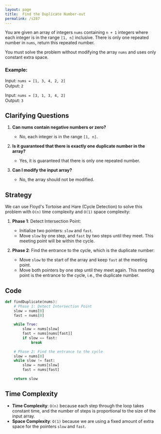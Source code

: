 ```yaml
---
layout: page
title:  Find the Duplicate Number-out
permalink: /s287
---
```


You are given an array of integers `nums` containing `n + 1` integers where each integer is in the range `[1, n]` inclusive. There is only one repeated number in `nums`, return this repeated number.

You must solve the problem without modifying the array `nums` and uses only constant extra space.

### Example:

Input: `nums = [1, 3, 4, 2, 2]`  
Output: `2`

Input: `nums = [3, 1, 3, 4, 2]`  
Output: `3`

## Clarifying Questions

1. **Can nums contain negative numbers or zero?**

   - No, each integer is in the range `[1, n]`.

2. **Is it guaranteed that there is exactly one duplicate number in the array?**

   - Yes, it is guaranteed that there is only one repeated number.

3. **Can I modify the input array?**

   - No, the array should not be modified.

## Strategy

We can use Floyd's Tortoise and Hare (Cycle Detection) to solve this problem with `O(n)` time complexity and `O(1)` space complexity:

1. **Phase 1**: Detect Intersection Point:
   - Initialize two pointers: `slow` and `fast`.
   - Move `slow` by one step, and `fast` by two steps until they meet. This meeting point will be within the cycle.

2. **Phase 2**: Find the entrance to the cycle, which is the duplicate number:
   - Move `slow` to the start of the array and keep `fast` at the meeting point.
   - Move both pointers by one step until they meet again. This meeting point is the entrance to the cycle, i.e., the duplicate number.

## Code

```python
def findDuplicate(nums):
    # Phase 1: Detect Intersection Point
    slow = nums[0]
    fast = nums[0]
    
    while True:
        slow = nums[slow]
        fast = nums[nums[fast]]
        if slow == fast:
            break
    
    # Phase 2: Find the entrance to the cycle
    slow = nums[0]
    while slow != fast:
        slow = nums[slow]
        fast = nums[fast]
    
    return slow
```

## Time Complexity

- **Time Complexity**: `O(n)` because each step through the loop takes constant time, and the number of steps is proportional to the size of the input array.
- **Space Complexity**: `O(1)` because we are using a fixed amount of extra space for the pointers `slow` and `fast`.
